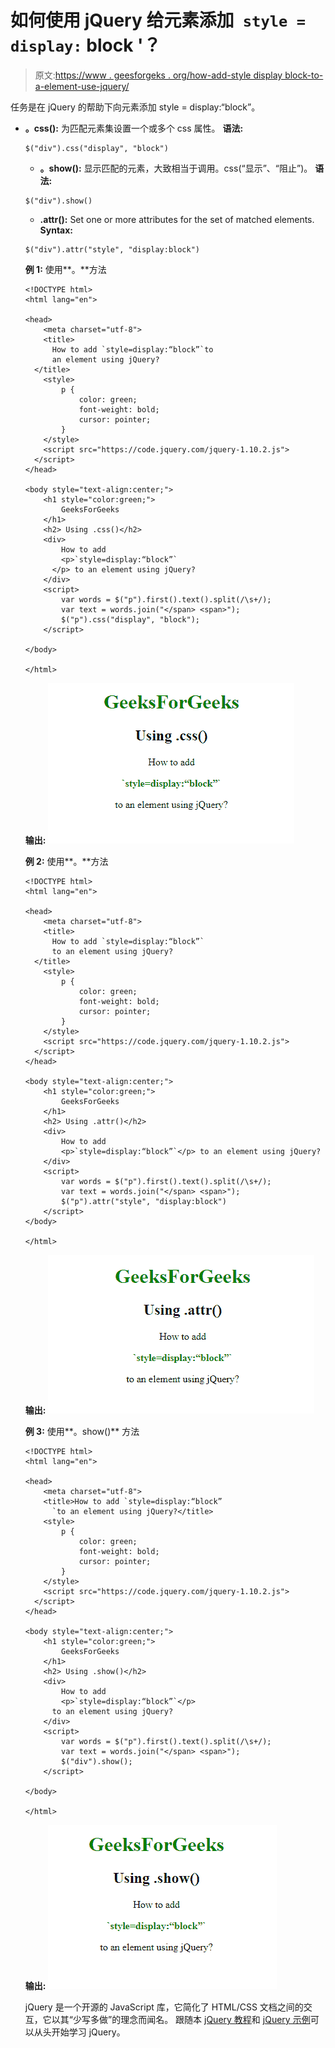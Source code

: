 # 如何使用 jQuery 给元素添加` style = display:` block '？

> 原文:[https://www . geesforgeks . org/how-add-style display block-to-a-element-use-jquery/](https://www.geeksforgeeks.org/how-to-add-styledisplayblock-to-an-element-using-jquery/)

任务是在 jQuery 的帮助下向元素添加 style = display:“block”。

*   **。css():** 为匹配元素集设置一个或多个 css 属性。
    **语法:**

    ```
    $("div").css("display", "block")
    ```

    *   **。show():** 显示匹配的元素，大致相当于调用。css(“显示”、“阻止”)。
    **语法:**

    ```
    $("div").show()
    ```

    *   **.attr():** Set one or more attributes for the set of matched elements.
    **Syntax:**

    ```
    $("div").attr("style", "display:block")
    ```

    **例 1:** 使用**。**方法

    ```
    <!DOCTYPE html>
    <html lang="en">

    <head>
        <meta charset="utf-8">
        <title>
          How to add `style=display:“block”`to
          an element using jQuery?
      </title>
        <style>
            p {
                color: green;
                font-weight: bold;
                cursor: pointer;
            }
        </style>
        <script src="https://code.jquery.com/jquery-1.10.2.js">
      </script>
    </head>

    <body style="text-align:center;">
        <h1 style="color:green;">  
            GeeksForGeeks 
        </h1>
        <h2> Using .css()</h2>
        <div>
            How to add
            <p>`style=display:“block”`
          </p> to an element using jQuery?
        </div>
        <script>
            var words = $("p").first().text().split(/\s+/);
            var text = words.join("</span> <span>");
            $("p").css("display", "block");
        </script>

    </body>

    </html>
    ```

    **输出:**
    ![](img/f0cfb0fbdf79a158eb2f057b2c7e1960.png)

    **例 2:** 使用**。**方法

    ```
    <!DOCTYPE html>
    <html lang="en">

    <head>
        <meta charset="utf-8">
        <title>
          How to add `style=display:“block”`
          to an element using jQuery?
      </title>
        <style>
            p {
                color: green;
                font-weight: bold;
                cursor: pointer;
            }
        </style>
        <script src="https://code.jquery.com/jquery-1.10.2.js">
      </script>
    </head>

    <body style="text-align:center;">
        <h1 style="color:green;">  
            GeeksForGeeks 
        </h1>
        <h2> Using .attr()</h2>
        <div>
            How to add
            <p>`style=display:“block”`</p> to an element using jQuery?
        </div>
        <script>
            var words = $("p").first().text().split(/\s+/);
            var text = words.join("</span> <span>");
            $("p").attr("style", "display:block")
        </script>
    </body>

    </html>
    ```

    **输出:**
    ![](img/cc31abd5cb7f8aa9eca9664d2c064492.png)

    **例 3:** 使用**。show()** 方法

    ```
    <!DOCTYPE html>
    <html lang="en">

    <head>
        <meta charset="utf-8">
        <title>How to add `style=display:“block”
          `to an element using jQuery?</title>
        <style>
            p {
                color: green;
                font-weight: bold;
                cursor: pointer;
            }
        </style>
        <script src="https://code.jquery.com/jquery-1.10.2.js">
      </script>
    </head>

    <body style="text-align:center;">
        <h1 style="color:green;">  
            GeeksForGeeks 
        </h1>
        <h2> Using .show()</h2>
        <div>
            How to add
            <p>`style=display:“block”`</p>
          to an element using jQuery?
        </div>
        <script>
            var words = $("p").first().text().split(/\s+/);
            var text = words.join("</span> <span>");
            $("div").show();
        </script>

    </body>

    </html>
    ```

    **输出:**
    ![](img/04cb519de464c83b22f3124e8731a8b0.png)

    jQuery 是一个开源的 JavaScript 库，它简化了 HTML/CSS 文档之间的交互，它以其“少写多做”的理念而闻名。
    跟随本 [jQuery 教程](https://www.geeksforgeeks.org/jquery-tutorials/)和 [jQuery 示例](https://www.geeksforgeeks.org/jquery-examples/)可以从头开始学习 jQuery。